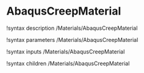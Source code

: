 <!-- MOOSE Documentation Stub: Remove this when content is added. -->

# AbaqusCreepMaterial

!syntax description /Materials/AbaqusCreepMaterial

!syntax parameters /Materials/AbaqusCreepMaterial

!syntax inputs /Materials/AbaqusCreepMaterial

!syntax children /Materials/AbaqusCreepMaterial
